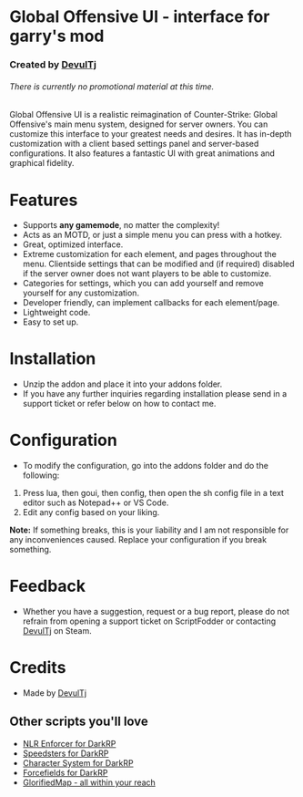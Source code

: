 # Global Offensive UI - interface for garry's mod
### Created by [DevulTj](https://steamcommunity.com/id/devul)
###### There is currently no promotional material at this time.

Global Offensive UI is a realistic reimagination of Counter-Strike: Global Offensive's main menu system, designed for server owners. You can customize this interface to your greatest needs and desires. It has in-depth customization with a client based settings panel and server-based configurations. It also features a fantastic UI with great animations and graphical fidelity.

# Features
- Supports **any gamemode**, no matter the complexity!
- Acts as an MOTD, or just a simple menu you can press with a hotkey.
- Great, optimized interface.
- Extreme customization for each element, and pages throughout the menu. Clientside settings that can be modified and (if required) disabled if the server owner does not want players to be able to customize.
- Categories for settings, which you can add yourself and remove yourself for any customization.
- Developer friendly, can implement callbacks for each element/page.
- Lightweight code.
- Easy to set up.

# Installation

- Unzip the addon and place it into your addons folder.
- If you have any further inquiries regarding installation please send in a support ticket or refer below on how to contact me.

# Configuration

- To modify the configuration, go into the addons folder and do the following:

1. Press lua, then goui, then config, then open the sh config file in a text editor such as Notepad++ or VS Code.
2. Edit any config based on your liking. 

**Note:** If something breaks, this is your liability and I am not responsible for any inconveniences caused. Replace your configuration if you break something.

# Feedback

- Whether you have a suggestion, request or a bug report, please do not refrain from opening a support ticket on ScriptFodder or contacting [DevulTj](https://steamcommunity.com/id/devul) on Steam.

# Credits

- Made by [DevulTj](https://steamcommunity.com/id/devul)

## Other scripts you'll love
- [NLR Enforcer for DarkRP](https://scriptfodder.com/scripts/view/2791)
- [Speedsters for DarkRP](https://scriptfodder.com/scripts/view/2360)
- [Character System for DarkRP](https://scriptfodder.com/scripts/view/2935)
- [Forcefields for DarkRP](https://scriptfodder.com/scripts/view/3462)
- [GlorifiedMap - all within your reach](https://www.gmodstore.com/scripts/view/4008)